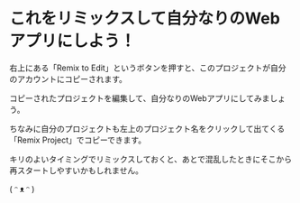 # これをリミックスして自分なりのWebアプリにしよう！

右上にある「Remix to Edit」というボタンを押すと、このプロジェクトが自分のアカウントにコピーされます。

コピーされたプロジェクトを編集して、自分なりのWebアプリにしてみましょう。

ちなみに自分のプロジェクトも左上のプロジェクト名をクリックして出てくる「Remix Project」でコピーできます。

キリのよいタイミングでリミックスしておくと、あとで混乱したときにそこから再スタートしやすいかもしれません。

( ᵔ ᴥ ᵔ )